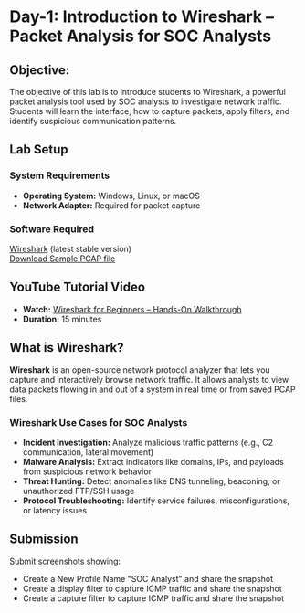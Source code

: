 # Day-1: Introduction to Wireshark – Packet Analysis for SOC Analysts
## Objective:
The objective of this lab is to introduce students to Wireshark, a powerful packet analysis tool used by SOC analysts to investigate network traffic. Students will learn the interface, how to capture packets, apply filters, and identify suspicious communication patterns.

## Lab Setup
### System Requirements
- **Operating System:** Windows, Linux, or macOS
- **Network Adapter:** Required for packet capture

### Software Required
[Wireshark](https://www.wireshark.org/download.html) (latest stable version)<br>
[Download Sample PCAP file](https://github.com/KarthikSArkasali/30-Days-SOC-Challenge/blob/main/Challenge%232/Protocol_Analysis_pcap.pcapng)

## YouTube Tutorial Video
- **Watch:** [Wireshark for Beginners – Hands-On Walkthrough](https://www.youtube.com/watch?v=nmLH0c5YUJk)
- **Duration:** 15 minutes

## What is Wireshark?
**Wireshark** is an open-source network protocol analyzer that lets you capture and interactively browse network traffic. It allows analysts to view data packets flowing in and out of a system in real time or from saved PCAP files.

### Wireshark Use Cases for SOC Analysts
- **Incident Investigation:** Analyze malicious traffic patterns (e.g., C2 communication, lateral movement)
- **Malware Analysis:** Extract indicators like domains, IPs, and payloads from suspicious network behavior
- **Threat Hunting:** Detect anomalies like DNS tunneling, beaconing, or unauthorized FTP/SSH usage
- **Protocol Troubleshooting:** Identify service failures, misconfigurations, or latency issues
## Submission
Submit screenshots showing:

- Create a New Profile Name "SOC Analyst" and share the snapshot
- Create a display filter to capture ICMP traffic and share the snapshot
- Create a capture filter to capture ICMP traffic and share the snapshot
















